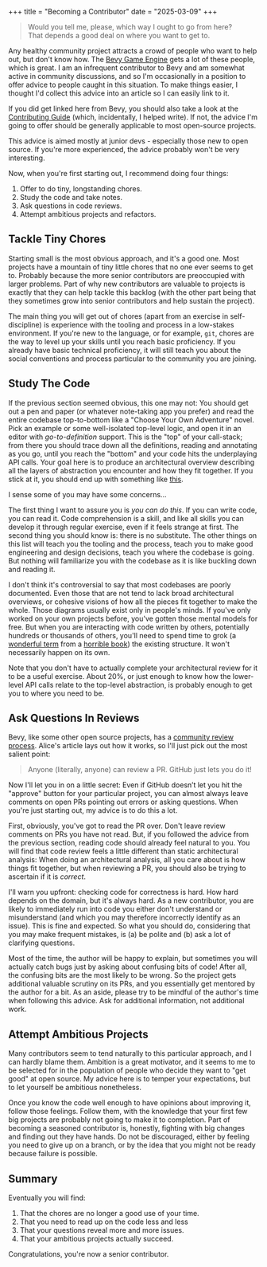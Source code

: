 +++
title = "Becoming a Contributor"
date = "2025-03-09"
+++

> Would you tell me, please, which way I ought to go from here? </br>
> That depends a good deal on where you want to get to.

Any healthy community project attracts a crowd of people who want to help out, but don't know how. The [Bevy Game Engine][1] gets a lot of these people, which is great. I am an infrequent contributor to Bevy and am somewhat active in community discussions, and so I'm occasionally in a position to offer advice to people caught in this situation. To make things easier, I thought I'd collect this advice into an article so I can easily link to it.

If you did get linked here from Bevy, you should also take a look at the [Contributing Guide][2] (which, incidentally, I helped write). If not, the advice I'm going to offer should be generally applicable to most open-source projects.

This advice is aimed mostly at junior devs - especially those new to open source. If you're more experienced, the advice probably won't be very interesting.

Now, when you're first starting out, I recommend doing four things:
1. Offer to do tiny, longstanding chores.
2. Study the code and take notes.
3. Ask questions in code reviews.
4. Attempt ambitious projects and refactors.

## Tackle Tiny Chores

Starting small is the most obvious approach, and it's a good one. Most projects have a mountain of tiny little chores that no one ever seems to get to. Probably because the more senior contributors are preoccupied with larger problems. Part of why new contributors are valuable to projects is exactly that they can help tackle this backlog (with the other part being that they sometimes grow into senior contributors and help sustain the project).

The main thing you will get out of chores (apart from an exercise in self-discipline) is experience with the tooling and process in a low-stakes environment. If you're new to the language, or for example, `git`, chores are the way to level up your skills until you reach basic proficiency. If you already have basic technical proficiency, it will still teach you about the social conventions and process particular to the community you are joining.

## Study The Code

If the previous section seemed obvious, this one may not: You should get out a pen and paper (or whatever note-taking app you prefer) and read the entire codebase top-to-bottom like a "Choose Your Own Adventure" novel. Pick an example or some well-isolated top-level logic, and open it in an editor with *go-to-definition* support. This is the "top" of your call-stack; from there you should trace down all the definitions, reading and annotating as you go, until you reach the "bottom" and your code hits the underplaying API calls. Your goal here is to produce an architectural overview describing all the layers of abstraction you encounter and how they fit together. If you stick at it, you should end up with something like [this][3].

I sense some of you may have some concerns...

The first thing I want to assure you is *you can do this*. If you can write code, you can read it. Code comprehension is a skill, and like all skills you can develop it through regular exercise, even if it feels strange at first. The second thing you should know is: there is no substitute. The other things on this list will teach you the tooling and the process, teach you to make good engineering and design decisions, teach you where the codebase is going. But nothing will familiarize you with the codebase as it is like buckling down and reading it.

I don't think it's controversial to say that most codebases are poorly documented. Even those that are not tend to lack broad architectural overviews, or cohesive visions of how all the pieces fit together to make the whole. Those diagrams usually exist only in people's minds. If you've only worked on your own projects before, you've gotten those mental models for free. But when you are interacting with code written by others, potentially hundreds or thousands of others, you'll need to spend time to grok (a [wonderful term][4] from a [horrible book][5]) the existing structure. It won't necessarily happen on its own. 

Note that you don't have to actually complete your architectural review for it to be a useful exercise. About 20%, or just enough to know how the lower-level API calls relate to the top-level abstraction, is probably enough to get you to where you need to be.

## Ask Questions In Reviews

Bevy, like some other open source projects, has a [community review process][7]. Alice's article lays out how it works, so I'll just pick out the most salient point:

> Anyone (literally, anyone) can review a PR. GitHub just lets you do it!

Now I'll let you in on a little secret: Even if GitHub doesn’t let you hit the "approve" button for your particular project, you can almost always leave comments on open PRs pointing out errors or asking questions. When you're just starting out, my advice is to do this a lot.

First, obviously, you've got to read the PR over. Don't leave review comments on PRs you have not read. But, if you followed the advice from the previous section, reading code should already feel natural to you. You will find that code review feels a little different than static architectural analysis: When doing an architectural analysis, all you care about is how things fit together, but when reviewing a PR, you should also be trying to ascertain if it is *correct*.

I'll warn you upfront: checking code for correctness is hard. How hard depends on the domain, but it's always hard. As a new contributor, you are likely to immediately run into code you either don't understand or misunderstand (and which you may therefore incorrectly identify as an issue). This is fine and expected. So what you should do, considering that you may make frequent mistakes, is (a) be polite and (b) ask a lot of clarifying questions.

Most of the time, the author will be happy to explain, but sometimes you will actually catch bugs just by asking about confusing bits of code! After all, the confusing bits are the most likely to be wrong. So the project gets additional valuable scrutiny on its PRs, and you essentially get mentored by the author for a bit. As an aside, please try to be mindful of the author's time when following this advice. Ask for additional information, not additional work.

## Attempt Ambitious Projects

Many contributors seem to tend naturally to this particular approach, and I can hardly blame them. Ambition is a great motivator, and it seems to me to be selected for in the population of people who decide they want to "get good" at open source. My advice here is to temper your expectations, but to let yourself be ambitious nonetheless.

Once you know the code well enough to have opinions about improving it, follow those feelings. Follow them, with the knowledge that your first few big projects are probably not going to make it to completion. Part of becoming a seasoned contributor is, honestly, fighting with big changes and finding out they have hands. Do not be discouraged, either by feeling you need to give up on a branch, or by the idea that you might not be ready because failure is possible.

## Summary

Eventually you will find:
1. That the chores are no longer a good use of your time.
2. That you need to read up on the code less and less
3. That your questions reveal more and more issues.
4. That your ambitious projects actually succeed.

Congratulations, you're now a senior contributor.

[1]: https://bevyengine.org
[2]: https://bevyengine.org/learn/contribute/introduction/
[3]: https://hackmd.io/@bevy/rendering_summary
[4]: https://en.wikipedia.org/wiki/Grok
[5]: https://en.wikipedia.org/wiki/Stranger_in_a_Strange_Land
[7]: https://www.leafwing-studios.com/blog/triage-by-controversy/

